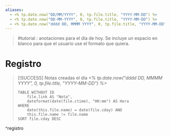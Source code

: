 ```yaml
---
aliases:
  - <% tp.date.now("DD/MM/YYYY", 0, tp.file.title, "YYYY-MM-DD") %>
  - <% tp.date.now("DD-MM-YYYY", 0, tp.file.title, "YYYY-MM-DD") %>
  - <% tp.date.now("dddd DD, MMMM YYYY", 0, tp.file.title, "YYYY-MM-DD") %>
---
```

> #tutorial : anotaciones para el día de hoy.
> Se incluye un espacio en blanco para que el usuario use el formato que quiera.

# Registro

> [!SUCCESS] Notas creadas el día *<% tp.date.now("dddd DD, MMMM YYYY", 0, tp.file.title, "YYYY-MM-DD") %>*
> ```dataview
> TABLE WITHOUT ID
>     file.link AS "Nota",
>     dateformat(date(file.ctime), "HH:mm") AS Hora
> WHERE
>     date(this.file.name) = date(file.cday) AND
>     this.file.name != file.name
> SORT file.cday DESC
> ```
^registro
